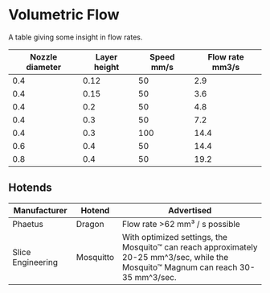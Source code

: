 # Volumetric Flow

A table giving some insight in flow rates.

| Nozzle diameter | Layer height | Speed mm/s | Flow rate mm3/s |
|---|---|---|---|
| 0.4 | 0.12 | 50 | 2.9 |
| 0.4 | 0.15 | 50 | 3.6 |
| 0.4 | 0.2 | 50 | 4.8 |
| 0.4 | 0.3 | 50 | 7.2 |
| 0.4 | 0.3 | 100 | 14.4 |
| 0.6 | 0.4 | 50 | 14.4 |
| 0.8 | 0.4 | 50 | 19.2 |

## Hotends

| Manufacturer | Hotend | Advertised |
|---|---|---|
| Phaetus | Dragon | Flow rate >62 mm³ / s possible |
| Slice Engineering | Mosquitto | With optimized settings, the Mosquito™ can reach approximately 20-25 mm^3/sec, while the Mosquito™ Magnum can reach 30-35 mm^3/sec. |